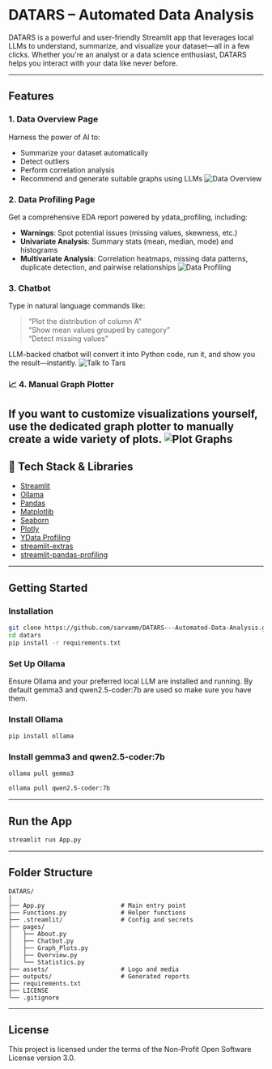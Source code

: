 #  DATARS – Automated Data Analysis

DATARS is a powerful and user-friendly Streamlit app that leverages local LLMs to understand, summarize, and visualize your dataset—all in a few clicks. Whether you're an analyst or a data science enthusiast, DATARS helps you interact with your data like never before.

---

## Features

###  1. Data Overview Page
Harness the power of AI to:
- Summarize your dataset automatically
- Detect outliers
- Perform correlation analysis
- Recommend and generate suitable graphs using LLMs
![Data Overview](https://raw.githubusercontent.com/Sarvamm/DATARS---Automated-Data-Analysis/refs/heads/main/assets/overview.png)

###  2. Data Profiling Page
Get a comprehensive EDA report powered by ydata_profiling, including:
- **Warnings**: Spot potential issues (missing values, skewness, etc.)
- **Univariate Analysis**: Summary stats (mean, median, mode) and histograms
- **Multivariate Analysis**: Correlation heatmaps, missing data patterns, duplicate detection, and pairwise relationships
![Data Profiling](https://raw.githubusercontent.com/Sarvamm/DATARS---Automated-Data-Analysis/refs/heads/main/assets/profiling.png)

###  3. Chatbot
Type in natural language commands like:
> “Plot the distribution of column A”  
> “Show mean values grouped by category”  
> “Detect missing values”

LLM-backed chatbot will convert it into Python code, run it, and show you the result—instantly.
![Talk to Tars](https://raw.githubusercontent.com/Sarvamm/DATARS---Automated-Data-Analysis/refs/heads/main/assets/chatbot.png)

### 📈 4. Manual Graph Plotter
If you want to customize visualizations yourself, use the dedicated graph plotter to manually create a wide variety of plots.
![Plot Graphs](https://raw.githubusercontent.com/Sarvamm/DATARS---Automated-Data-Analysis/refs/heads/main/assets/graphplotter.png)
---

## 🧰 Tech Stack & Libraries

- [Streamlit](https://streamlit.io/) 
- [Ollama](https://ollama.com/) 
- [Pandas](https://pandas.pydata.org/) 
- [Matplotlib](https://matplotlib.org/)
- [Seaborn](https://seaborn.pydata.org/) 
- [Plotly](https://plotly.com/python/) 
- [YData Profiling](https://github.com/ydataai/ydata-profiling) 
- [streamlit-extras](https://github.com/arnaudmiribel/streamlit-extras)
- [streamlit-pandas-profiling](https://github.com/pandas-profiling/pandas-profiling)

---

##  Getting Started

###  Installation
```bash
git clone https://github.com/sarvamm/DATARS---Automated-Data-Analysis.git
cd datars
pip install -r requirements.txt
```

###  Set Up Ollama
Ensure Ollama and your preferred local LLM are installed and running.
By default gemma3 and qwen2.5-coder:7b are used so make sure you have them.

### Install Ollama
```bash
pip install ollama
```

### Install gemma3 and qwen2.5-coder:7b
```bash
ollama pull gemma3
```
```bash
ollama pull qwen2.5-coder:7b
```
---

## Run the App
```bash
streamlit run App.py
```

---

## Folder Structure
```
DATARS/
│
├── App.py                     # Main entry point
├── Functions.py               # Helper functions
├── .streamlit/                # Config and secrets
├── pages/
│   ├── About.py
│   ├── Chatbot.py
│   ├── Graph_Plots.py
│   ├── Overview.py
│   └── Statistics.py
├── assets/                    # Logo and media
├── outputs/                   # Generated reports
├── requirements.txt
├── LICENSE
└── .gitignore
```

---

##  License

This project is licensed under the terms of the Non-Profit Open Software License version 3.0.